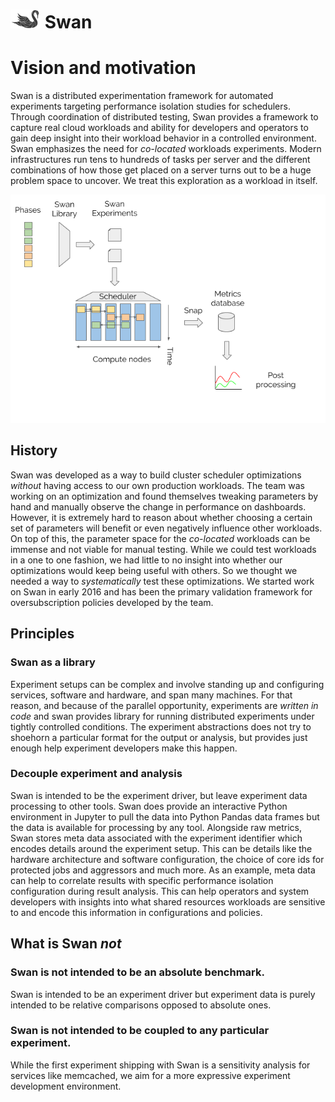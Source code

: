 <!--
 Copyright (c) 2017 Intel Corporation

 Licensed under the Apache License, Version 2.0 (the "License");
 you may not use this file except in compliance with the License.
 You may obtain a copy of the License at

      http://www.apache.org/licenses/LICENSE-2.0

 Unless required by applicable law or agreed to in writing, software
 distributed under the License is distributed on an "AS IS" BASIS,
 WITHOUT WARRANTIES OR CONDITIONS OF ANY KIND, either express or implied.
 See the License for the specific language governing permissions and
 limitations under the License.
-->

# ![Swan](swan-logo-48.png) Swan

# Vision and motivation

Swan is a distributed experimentation framework for automated experiments targeting performance isolation studies for schedulers. Through coordination of distributed testing, Swan provides a framework to capture real cloud workloads and ability for developers and operators to gain deep insight into their workload behavior in a controlled environment.
Swan emphasizes the need for _co-located_ workloads experiments.
Modern infrastructures run tens to hundreds of tasks per server and the different combinations of how those get placed on a server turns out to be a huge problem space to uncover.
We treat this exploration as a workload in itself.

![Swan experiment](swan-experiment.png)

## History

Swan was developed as a way to build cluster scheduler optimizations _without_ having access to our own production workloads.
The team was working on an optimization and found themselves tweaking parameters by hand and manually observe the change in performance on dashboards. However, it is extremely hard to reason about whether choosing a certain set of parameters will benefit or even negatively influence other workloads.
On top of this, the parameter space for the _co-located_ workloads can be immense and not viable for manual testing. While we could test workloads in a one to one fashion, we had little to no insight into whether our optimizations would keep being useful with others.
So we thought we needed a way to _systematically_ test these optimizations.
We started work on Swan in early 2016 and has been the primary validation framework for oversubscription policies developed by the team.

## Principles

### Swan as a library

Experiment setups can be complex and involve standing up and configuring services, software and hardware, and span many machines.
For that reason, and because of the parallel opportunity, experiments are _written in code_ and swan provides library for running distributed experiments under tightly controlled conditions.
The experiment abstractions does not try to shoehorn a particular format for the output or analysis, but provides just enough help experiment developers make this happen.

### Decouple experiment and analysis

Swan is intended to be the experiment driver, but leave experiment data processing to other tools.
Swan does provide an interactive Python environment in Jupyter to pull the data into Python Pandas data frames but the data is available for processing by any tool.
Alongside raw metrics, Swan stores meta data associated with the experiment identifier which encodes details around the experiment setup.
This can be details like the hardware architecture and software configuration, the choice of core ids for protected jobs and aggressors and much more.
As an example, meta data can help to correlate results with specific performance isolation configuration during result analysis. This can help operators and system developers with insights into what shared resources workloads are sensitive to and encode this information in configurations and policies.

## What is Swan _not_

### Swan is not intended to be an absolute benchmark.

Swan is intended to be an experiment driver but experiment data is purely intended to be relative comparisons opposed to absolute ones.

### Swan is not intended to be coupled to any particular experiment.

While the first experiment shipping with Swan is a sensitivity analysis for services like memcached, we aim for a more expressive experiment development environment.
